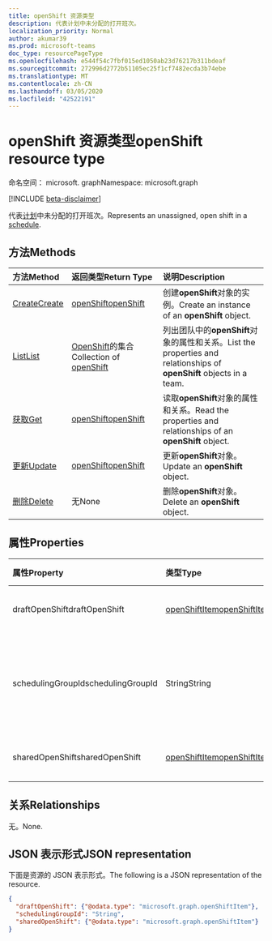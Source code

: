 ```yaml
---
title: openShift 资源类型
description: 代表计划中未分配的打开班次。
localization_priority: Normal
author: akumar39
ms.prod: microsoft-teams
doc_type: resourcePageType
ms.openlocfilehash: e544f54c7fbf015ed1050ab23d76217b311bdeaf
ms.sourcegitcommit: 272996d2772b51105ec25f1cf7482ecda3b74ebe
ms.translationtype: MT
ms.contentlocale: zh-CN
ms.lasthandoff: 03/05/2020
ms.locfileid: "42522191"
---
```

# <a name="openshift-resource-type"></a><span data-ttu-id="f3486-103">openShift 资源类型</span><span class="sxs-lookup"><span data-stu-id="f3486-103">openShift resource type</span></span>

<span data-ttu-id="f3486-104">命名空间： microsoft. graph</span><span class="sxs-lookup"><span data-stu-id="f3486-104">Namespace: microsoft.graph</span></span>

[!INCLUDE [beta-disclaimer](../../includes/beta-disclaimer.md)]

<span data-ttu-id="f3486-105">代表[计划](../resources/schedule.md)中未分配的打开班次。</span><span class="sxs-lookup"><span data-stu-id="f3486-105">Represents an unassigned, open shift in a [schedule](../resources/schedule.md).</span></span>

## <a name="methods"></a><span data-ttu-id="f3486-106">方法</span><span class="sxs-lookup"><span data-stu-id="f3486-106">Methods</span></span>

| <span data-ttu-id="f3486-107">方法</span><span class="sxs-lookup"><span data-stu-id="f3486-107">Method</span></span>       | <span data-ttu-id="f3486-108">返回类型</span><span class="sxs-lookup"><span data-stu-id="f3486-108">Return Type</span></span> | <span data-ttu-id="f3486-109">说明</span><span class="sxs-lookup"><span data-stu-id="f3486-109">Description</span></span> |
|:-------------|:------------|:------------|
| [<span data-ttu-id="f3486-110">Create</span><span class="sxs-lookup"><span data-stu-id="f3486-110">Create</span></span>](../api/openshift-post.md) | [<span data-ttu-id="f3486-111">openShift</span><span class="sxs-lookup"><span data-stu-id="f3486-111">openShift</span></span>](openshift.md) | <span data-ttu-id="f3486-112">创建**openShift**对象的实例。</span><span class="sxs-lookup"><span data-stu-id="f3486-112">Create an instance of an **openShift** object.</span></span> |
| [<span data-ttu-id="f3486-113">List</span><span class="sxs-lookup"><span data-stu-id="f3486-113">List</span></span>](../api/openshift-list.md) | <span data-ttu-id="f3486-114">[OpenShift](openshift.md)的集合</span><span class="sxs-lookup"><span data-stu-id="f3486-114">Collection of [openShift](openshift.md)</span></span> | <span data-ttu-id="f3486-115">列出团队中的**openShift**对象的属性和关系。</span><span class="sxs-lookup"><span data-stu-id="f3486-115">List the properties and relationships of **openShift** objects in a team.</span></span>|
| [<span data-ttu-id="f3486-116">获取</span><span class="sxs-lookup"><span data-stu-id="f3486-116">Get</span></span>](../api/openshift-get.md) | [<span data-ttu-id="f3486-117">openShift</span><span class="sxs-lookup"><span data-stu-id="f3486-117">openShift</span></span>](openshift.md) | <span data-ttu-id="f3486-118">读取**openShift**对象的属性和关系。</span><span class="sxs-lookup"><span data-stu-id="f3486-118">Read the properties and relationships of an **openShift** object.</span></span> |
| [<span data-ttu-id="f3486-119">更新</span><span class="sxs-lookup"><span data-stu-id="f3486-119">Update</span></span>](../api/openshift-update.md) | [<span data-ttu-id="f3486-120">openShift</span><span class="sxs-lookup"><span data-stu-id="f3486-120">openShift</span></span>](openshift.md) | <span data-ttu-id="f3486-121">更新**openShift**对象。</span><span class="sxs-lookup"><span data-stu-id="f3486-121">Update an **openShift** object.</span></span> |
| [<span data-ttu-id="f3486-122">删除</span><span class="sxs-lookup"><span data-stu-id="f3486-122">Delete</span></span>](../api/openshift-delete.md) | <span data-ttu-id="f3486-123">无</span><span class="sxs-lookup"><span data-stu-id="f3486-123">None</span></span> | <span data-ttu-id="f3486-124">删除**openShift**对象。</span><span class="sxs-lookup"><span data-stu-id="f3486-124">Delete an **openShift** object.</span></span> |

## <a name="properties"></a><span data-ttu-id="f3486-125">属性</span><span class="sxs-lookup"><span data-stu-id="f3486-125">Properties</span></span>

| <span data-ttu-id="f3486-126">属性</span><span class="sxs-lookup"><span data-stu-id="f3486-126">Property</span></span>     | <span data-ttu-id="f3486-127">类型</span><span class="sxs-lookup"><span data-stu-id="f3486-127">Type</span></span>        | <span data-ttu-id="f3486-128">说明</span><span class="sxs-lookup"><span data-stu-id="f3486-128">Description</span></span> |
|:-------------|:------------|:------------|
|<span data-ttu-id="f3486-129">draftOpenShift</span><span class="sxs-lookup"><span data-stu-id="f3486-129">draftOpenShift</span></span>|[<span data-ttu-id="f3486-130">openShiftItem</span><span class="sxs-lookup"><span data-stu-id="f3486-130">openShiftItem</span></span>](openshiftitem.md)|<span data-ttu-id="f3486-131">未发布的打开班次。</span><span class="sxs-lookup"><span data-stu-id="f3486-131">An unpublished open shift.</span></span>|
|<span data-ttu-id="f3486-132">schedulingGroupId</span><span class="sxs-lookup"><span data-stu-id="f3486-132">schedulingGroupId</span></span>|<span data-ttu-id="f3486-133">String</span><span class="sxs-lookup"><span data-stu-id="f3486-133">String</span></span>|<span data-ttu-id="f3486-134">打开的班次所属的计划组的 ID。</span><span class="sxs-lookup"><span data-stu-id="f3486-134">ID for the scheduling group that the open shift belongs to.</span></span>|
|<span data-ttu-id="f3486-135">sharedOpenShift</span><span class="sxs-lookup"><span data-stu-id="f3486-135">sharedOpenShift</span></span>|[<span data-ttu-id="f3486-136">openShiftItem</span><span class="sxs-lookup"><span data-stu-id="f3486-136">openShiftItem</span></span>](openshiftitem.md)|<span data-ttu-id="f3486-137">已发布的打开班次。</span><span class="sxs-lookup"><span data-stu-id="f3486-137">A published open shift.</span></span>|

## <a name="relationships"></a><span data-ttu-id="f3486-138">关系</span><span class="sxs-lookup"><span data-stu-id="f3486-138">Relationships</span></span>

<span data-ttu-id="f3486-139">无。</span><span class="sxs-lookup"><span data-stu-id="f3486-139">None.</span></span>

## <a name="json-representation"></a><span data-ttu-id="f3486-140">JSON 表示形式</span><span class="sxs-lookup"><span data-stu-id="f3486-140">JSON representation</span></span>

<span data-ttu-id="f3486-141">下面是资源的 JSON 表示形式。</span><span class="sxs-lookup"><span data-stu-id="f3486-141">The following is a JSON representation of the resource.</span></span>

<!-- {
  "blockType": "resource",
  "optionalProperties": [

  ],
  "@odata.type": "microsoft.graph.openShift",
  "baseType": ""
}-->

```json
{
  "draftOpenShift": {"@odata.type": "microsoft.graph.openShiftItem"},
  "schedulingGroupId": "String",
  "sharedOpenShift": {"@odata.type": "microsoft.graph.openShiftItem"}
}
```

<!-- uuid: 16cd6b66-4b1a-43a1-adaf-3a886856ed98
2019-02-04 14:57:30 UTC -->
<!-- {
  "type": "#page.annotation",
  "description": "openShift resource",
  "keywords": "",
  "section": "documentation",
  "tocPath": ""
}-->
